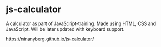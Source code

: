# js-calculator

A calculator as part of JavaScript-training. Made using HTML, CSS and JavaScript. Will be later updated with keyboard support.

https://ninanyberg.github.io/js-calculator/
